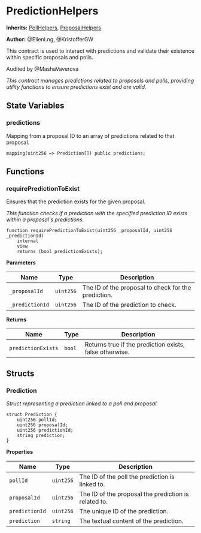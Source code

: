 # PredictionHelpers
**Inherits:**
[PollHelpers](/src/PollHelpers.sol/contract.PollHelpers.md), [ProposalHelpers](/src/ProposalHelpers.sol/contract.ProposalHelpers.md)

**Author:**
@EllenLng, @KristofferGW

This contract is used to interact with predictions and validate their existence within specific proposals and polls.

Audited by @MashaVaverova

*This contract manages predictions related to proposals and polls, providing utility functions to ensure predictions exist and are valid.*


## State Variables
### predictions
Mapping from a proposal ID to an array of predictions related to that proposal.


```solidity
mapping(uint256 => Prediction[]) public predictions;
```


## Functions
### requirePredictionToExist

Ensures that the prediction exists for the given proposal.

*This function checks if a prediction with the specified prediction ID exists within a proposal's predictions.*


```solidity
function requirePredictionToExist(uint256 _proposalId, uint256 _predictionId)
    internal
    view
    returns (bool predictionExists);
```
**Parameters**

|Name|Type|Description|
|----|----|-----------|
|`_proposalId`|`uint256`|The ID of the proposal to check for the prediction.|
|`_predictionId`|`uint256`|The ID of the prediction to check.|

**Returns**

|Name|Type|Description|
|----|----|-----------|
|`predictionExists`|`bool`|Returns true if the prediction exists, false otherwise.|


## Structs
### Prediction
*Struct representing a prediction linked to a poll and proposal.*


```solidity
struct Prediction {
    uint256 pollId;
    uint256 proposalId;
    uint256 predictionId;
    string prediction;
}
```

**Properties**

|Name|Type|Description|
|----|----|-----------|
|`pollId`|`uint256`|The ID of the poll the prediction is linked to.|
|`proposalId`|`uint256`|The ID of the proposal the prediction is related to.|
|`predictionId`|`uint256`|The unique ID of the prediction.|
|`prediction`|`string`|The textual content of the prediction.|

